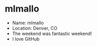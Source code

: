 # mlmallo

* Name: mlmallo
* Location: Denver, CO
* The weekend was fantastic weekend!
* I love GitHub
